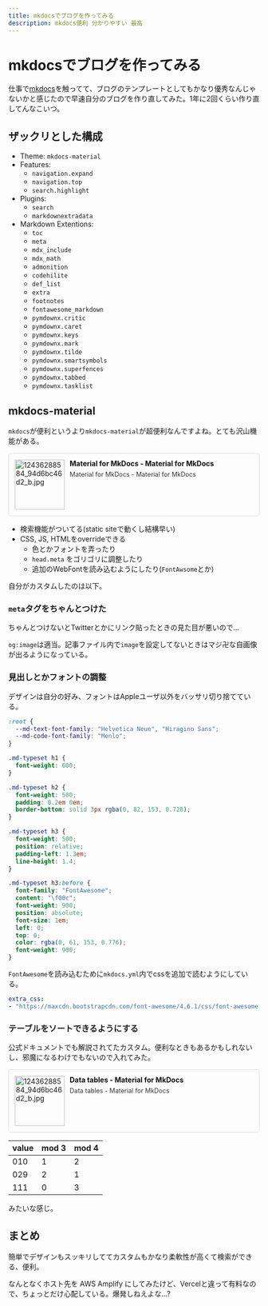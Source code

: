 ```yaml
---
title: mkdocsでブログを作ってみる
description: mkdocs便利 分かりやすい 最高
---
```


# mkdocsでブログを作ってみる

仕事で[mkdocs](https://www.mkdocs.org/)を触ってて、ブログのテンプレートとしてもかなり優秀なんじゃないかと感じたので早速自分のブログを作り直してみた。1年に2回くらい作り直してんなこいつ。

## ザックリとした構成
* Theme: `mkdocs-material`
* Features:
    - `navigation.expand`
    - `navigation.top`
    - `search.highlight`
* Plugins:
    - `search`
    - `markdownextradata`
* Markdown Extentions:
    - `toc`
    - `meta`
    - `mdx_include`
    - `mdx_math`
    - `admonition`
    - `codehilite`
    - `def_list`
    - `extra`
    - `footnotes`
    - `fontawesome_markdown`
    - `pymdownx.critic`
    - `pymdownx.caret`
    - `pymdownx.keys`
    - `pymdownx.mark`
    - `pymdownx.tilde`
    - `pymdownx.smartsymbols`
    - `pymdownx.superfences`
    - `pymdownx.tabbed`
    - `pymdownx.tasklist`

## mkdocs-material
`mkdocs`が便利というより`mkdocs-material`が超便利なんですよね。とても沢山機能がある。

<div class="blog-card" style="padding:12px;margin:15px 0;border:1px solid #ddd;word-wrap:break-word;width:auto;border-radius:5px;"><div class="blog-card-thumbnail" style="float:left;"><a href="https://squidfunk.github.io/mkdocs-material/" class="blog-card-thumbnail-link" target="_blank"><img src="http://capture.heartrails.com/120x120/shorten?https://squidfunk.github.io/mkdocs-material/" class="blog-card-thumb-image wp-post-image" alt="12436288584_94d6bc46d2_b.jpg" style="width:100px;height:100px;"></a></div><div class="blog-card-content" style="margin-left:110px;line-height:120%;"><div class="blog-card-title" style="margin-bottom:5px;"><a href="%url%" class="blog-card-title-link" style="font-weight:bold;text-decoration:none;color:#111;" target="_blank">Material for MkDocs - Material for MkDocs</a></div><div class="blog-card-excerpt" style="color:#333;font-size:90%;">Material for MkDocs - Material for MkDocs</div></div><div class="blog-card-footer" style="font-size:70%;color:#777;margin-top:10px;clear:both;"><span class="blog-card-hatena"><a href="http://b.hatena.ne.jp/entry/https://squidfunk.github.io/mkdocs-material/" target="_blank"><img border="0" src="https://b.hatena.ne.jp/entry/image/https://squidfunk.github.io/mkdocs-material/" border="0" alt="" /></a></span></div></div>

* 検索機能がついてる(static siteで動くし結構早い)
* CSS, JS, HTMLをoverrideできる
    * 色とかフォントを弄ったり
    * `head.meta` をゴリゴリに調整したり
    * 追加のWebFontを読み込むようにしたり(`FontAwsome`とか)

自分がカスタムしたのは以下。

### `meta`タグをちゃんとつけた
ちゃんとつけないとTwitterとかにリンク貼ったときの見た目が悪いので...

<script src="https://gist.github.com/manji-0/523b98ddf5f6120c307dcd350339825a.js"></script>

`og:image`は適当。記事ファイル内で`image`を設定してないときはマジ卍な自画像が出るようになっている。

### 見出しとかフォントの調整
デザインは自分の好み、フォントはAppleユーザ以外をバッサリ切り捨てている。

```css
:root {
  --md-text-font-family: "Helvetica Neue", "Hiragino Sans"; 
  --md-code-font-family: "Menlo";
}

.md-typeset h1 {
  font-weight: 600;
}

.md-typeset h2 {
  font-weight: 500;
  padding: 0.2em 0em;
  border-bottom: solid 3px rgba(0, 82, 153, 0.728);
}

.md-typeset h3 {
  font-weight: 500;
  position: relative;
  padding-left: 1.3em;
  line-height: 1.4;
}

.md-typeset h3:before {
  font-family: "FontAwesome";
  content: "\f00c";
  font-weight: 900;
  position: absolute;
  font-size: 1em;
  left: 0;
  top: 0;
  color: rgba(0, 61, 153, 0.776);
  font-weight: 900;
}
```
`FontAwesome`を読み込むために`mkdocs.yml`内でcssを追加で読むようにしている。

```yaml
extra_css:
- "https://maxcdn.bootstrapcdn.com/font-awesome/4.6.1/css/font-awesome.min.css"
```

### テーブルをソートできるようにする
公式ドキュメントでも解説されてたカスタム。便利なときもあるかもしれないし、邪魔になるわけでもないので入れてみた。

<div class="blog-card" style="padding:12px;margin:15px 0;border:1px solid #ddd;word-wrap:break-word;width:auto;border-radius:5px;"><div class="blog-card-thumbnail" style="float:left;"><a href="https://squidfunk.github.io/mkdocs-material/reference/data-tables/?h=table#sortable-tables" class="blog-card-thumbnail-link" target="_blank"><img src="http://capture.heartrails.com/120x120/shorten?https://squidfunk.github.io/mkdocs-material/reference/data-tables/?h=table#sortable-tables" class="blog-card-thumb-image wp-post-image" alt="12436288584_94d6bc46d2_b.jpg" style="width:100px;height:100px;"></a></div><div class="blog-card-content" style="margin-left:110px;line-height:120%;"><div class="blog-card-title" style="margin-bottom:5px;"><a href="%url%" class="blog-card-title-link" style="font-weight:bold;text-decoration:none;color:#111;" target="_blank">Data tables - Material for MkDocs</a></div><div class="blog-card-excerpt" style="color:#333;font-size:90%;">Data tables - Material for MkDocs</div></div><div class="blog-card-footer" style="font-size:70%;color:#777;margin-top:10px;clear:both;"><span class="blog-card-hatena"><a href="http://b.hatena.ne.jp/entry/https://squidfunk.github.io/mkdocs-material/reference/data-tables/?h=table#sortable-tables" target="_blank"><img border="0" src="https://b.hatena.ne.jp/entry/image/https://squidfunk.github.io/mkdocs-material/reference/data-tables/?h=table#sortable-tables" border="0" alt="" /></a></span></div></div>

| value | mod 3 | mod 4 |
| --- | --- | --- |
| 010 | 1 | 2 |
| 029 | 2 | 1 |
| 111 | 0 | 3 |

みたいな感じ。

## まとめ
簡単でデザインもスッキリしててカスタムもかなり柔軟性が高くて検索ができる、便利。

なんとなくホスト先を AWS Amplify にしてみたけど、Vercelと違って有料なので、ちょっとだけ心配している。爆発しねえよな...?

